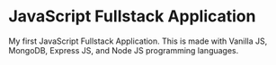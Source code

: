 # JavaScript Fullstack Application
My first JavaScript Fullstack Application. This is made with Vanilla JS, MongoDB, Express JS, and Node JS programming languages.
